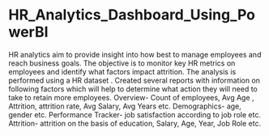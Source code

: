 # HR_Analytics_Dashboard_Using_PowerBI
HR analytics aim to provide insight into how best to manage employees and reach business goals. The objective is to monitor key HR metrics on employees and identify what factors impact attrition. The analysis is performed using a HR dataset .
Created several reports with information on following factors which will help  to determine what action they will need to take to retain more employees.
Overview- Count of  employees, Avg Age , Attrition, attrition rate, Avg Salary, Avg Years etc.
Demographics- age, gender etc.
Performance Tracker- job satisfaction according to job role etc.
Attrition- attrition  on the basis of education, Salary, Age, Year, Job Role etc.
